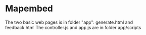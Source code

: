 # Mapembed
The two basic web pages is in folder "app": generate.html and feedback.html
The controller.js and app.js are in folder app/scripts
